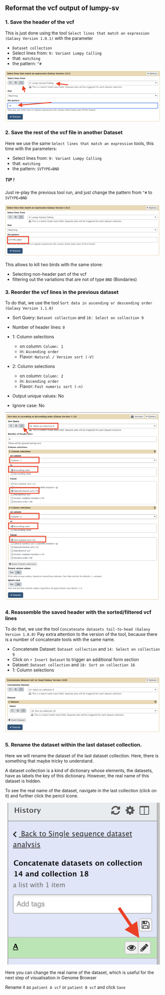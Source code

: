 ## Reformat the vcf output of lumpy-sv

### 1. Save the header of the vcf
This is just done using the tool `Select lines that match an expression (Galaxy Version 1.0.1)` with the parameter

- `Dataset collection`
- Select lines from: `9: Variant Lumpy Calling`
- that: `matching`
- the pattern: `^#`

![](images/filter.png)

### 2. Save the rest of the vcf file in another Dataset

Here we use the same `Select lines that match an expression` tools, this time with the parameters:

- Select lines from: `9: Variant Lumpy Calling`
- that: `matching`
- the pattern: `SVTYPE=BND`

##### TIP !
Just re-play the previous tool run, and just change the pattern from `^#` to `SVTYPE=BND`

![](images/filter2.png)

This allows to kill two birds with the same stone:

- Selecting non-header part of the vcf
- filtering out the variations that are not of type `BND` (Bondaries)

### 3. Reorder the vcf lines in the previous dataset

To do that, we use the tool `Sort data in ascending or descending order (Galaxy Version 1.1.0)`

- Sort Query: `Dataset collection` and `16: Select on collection 9`
- Number of header lines: `0`
- 1: Column selections
    - on column: `Column: 1`
    - in: `Ascending order`
    - Flavor: `Natural / Version sort (-V)`
- 2: Column selections
    - on column: `Column: 2`
    - in: `Ascending order`
    - Flavor: `Fast numeric sort (-n)`

- Output unique values: No
- Ignore case: No

![](images/sort.png)

### 4. Reassemble the saved header with the sorted/filtered vcf lines

To do that, we use the tool `Concatenate datasets tail-to-head (Galaxy Version 1.0.0)`
Pay extra attention to the version of the tool, because there is a number of concatenate tools with the same name.

- Concatenate Dataset: `Dataset collection` and `14: Select on collection 9`
- Click on `+ Insert Dataset` to trigger an additional form section
- Dataset: `Dataset collection` and `18: Sort on collection 16`
- 1: Column selections

![](images/concatenate.png)

### 5. Rename the dataset within the last dataset collection.

Here we will rename the dataset of the last dataset collection. Here, there is something that maybe
tricky to understand.

A dataset collection is a kind of dictionary whose elements, the datasets, have as labels the key of this dictionary.
However, the real name of this dataset is hidden.

To see the real name of the dataset, navigate in the last collection (click on it) and further click the pencil icone.

![](images/rename.png)

Here you can change the real name of the dataset, which is useful for the next step of visualisation in Genome Browser

Rename it as `patient A vcf` or `patient B vcf` and click `Save`
